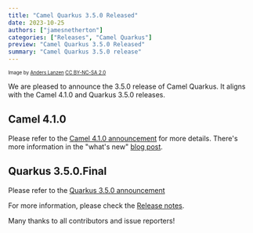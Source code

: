 ```yaml
---
title: "Camel Quarkus 3.5.0 Released"
date: 2023-10-25
authors: ["jamesnetherton"]
categories: ["Releases", "Camel Quarkus"]
preview: "Camel Quarkus 3.5.0 Released"
summary: "Camel Quarkus 3.5.0 release"
---
```


<sub><sup>Image by <a href="https://www.flickr.com/photos/lanzen/5984113332">Anders Lanzen</a> <a href="https://creativecommons.org/licenses/by-nc-sa/2.0">CC BY-NC-SA 2.0</a></sup></sub>

We are pleased to announce the 3.5.0 release of Camel Quarkus. It aligns with the Camel 4.1.0 and Quarkus 3.5.0 releases.

## Camel 4.1.0

Please refer to the [Camel 4.1.0 announcement](/blog/2023/10/RELEASE-4.1.0/) for more details. There's more information in the "what's new" [blog post](/blog/2023/10/camel41-whatsnew/).

## Quarkus 3.5.0.Final

Please refer to the [Quarkus 3.5.0 announcement](https://quarkus.io/blog/quarkus-3-5-0-released/)

For more information, please check the [Release notes](/releases/q-3.5.0/).

Many thanks to all contributors and issue reporters!
